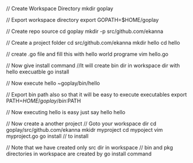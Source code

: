 // Create Workspace Directory
	mkdir goplay

// Export workspace directory
	export GOPATH=$HOME/goplay

// Create repo source
	cd goplay
	mkdir -p src/github.com/ekanna

// Create a project folder
	cd src/github.com/ekanna
	mkdir hello
	cd hello

// create .go file and fill this with hello world programe
	vim hello.go

// Now give install command 
//It will create bin dir in workspace dir with hello execuatble 
	go install

// Now execute hello
	~goplay/bin/hello

// Export bin path also so that it will be easy to execute executables
	export PATH=$HOME/goplay/bin:$PATH

// Now executing hello is easy just say hello
	hello

// Now create a another project
// Goto your workspace dir
	cd goplay/src/github.com/ekanna
	mkidr myproject
	cd mypoject
	vim myproject.go
	go install // to install

// Note that we have created only src dir in workspace
// bin and pkg directories in workspace are created by go install command
